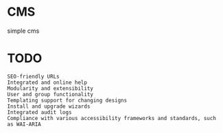# CMS
simple cms


# TODO

    SEO-friendly URLs
    Integrated and online help
    Modularity and extensibility
    User and group functionality
    Templating support for changing designs
    Install and upgrade wizards
    Integrated audit logs
    Compliance with various accessibility frameworks and standards, such as WAI-ARIA